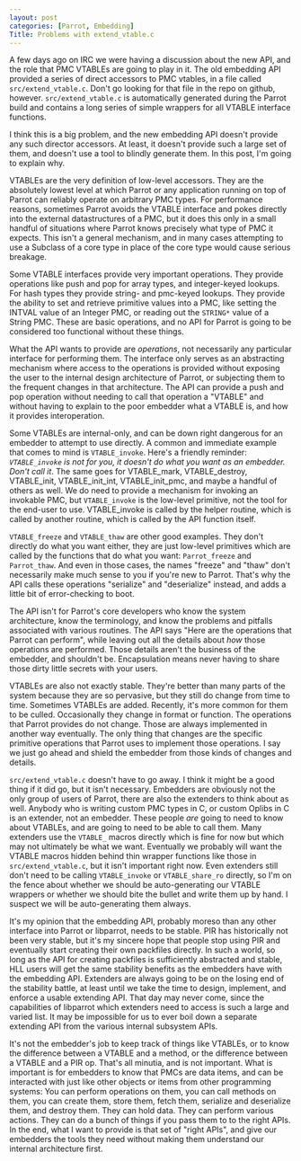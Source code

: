 ```yaml
---
layout: post
categories: [Parrot, Embedding]
Title: Problems with extend_vtable.c
---
```


A few days ago on IRC we were having a discussion about the new API, and the
role that PMC VTABLEs are going to play in it. The old embedding API provided
a series of direct accessors to PMC vtables, in a file called
`src/extend_vtable.c`. Don't go looking for that file in the repo on github,
however. `src/extend_vtable.c` is automatically generated during the Parrot
build and contains a long series of simple wrappers for all VTABLE interface
functions.

I think this is a big problem, and the new embedding API doesn't provide any
such director accessors. At least, it doesn't provide such a large set of
them, and doesn't use a tool to blindly generate them. In this post, I'm going
to explain why.

VTABLEs are the very definition of low-level accessors. They are the
absolutely lowest level at which Parrot or any application running on top of
Parrot can reliably operate on arbitrary PMC types. For performance reasons,
sometimes Parrot avoids the VTABLE interface and pokes directly into the
external datastructures of a PMC, but it does this only in a small handful of
situations where Parrot knows precisely what type of PMC it expects. This
isn't a general mechanism, and in many cases attempting to use a Subclass of a
core type in place of the core type would cause serious breakage.

Some VTABLE interfaces provide very important operations. They provide
operations like push and pop for array types, and integer-keyed lookups. For
hash types they provide string- and pmc-keyed lookups. They provide the
ability to set and retrieve primitive values into a PMC, like setting the
INTVAL value of an Integer PMC, or reading out the `STRING*` value of a String
PMC. These are basic operations, and no API for Parrot is going to be
considered too functional without these things.

What the API wants to provide are *operations*, not necessarily any particular
interface for performing them. The interface only serves as an abstracting
mechanism where access to the operations is provided without exposing the user
to the internal design architecture of Parrot, or subjecting them to the
frequent changes in that architecture. The API can provide a push and pop
operation without needing to call that operation a "VTABLE" and without having
to explain to the poor embedder what a VTABLE is, and how it provides
interoperation.

Some VTABLEs are internal-only, and can be down right dangerous for an
embedder to attempt to use directly. A common and immediate example that comes
to mind is `VTABLE_invoke`. Here's a friendly reminder: *`VTABLE_invoke` is
not for you, it doesn't do what you want as an embedder. Don't call it*. The
same goes for VTABLE_mark, VTABLE_destroy, VTABLE_init, VTABLE_init_int,
VTABLE_init_pmc, and maybe a handful of others as well. We do need to provide
a mechanism for invoking an invokable PMC, but `VTABLE_invoke` is the
low-level primitive, not the tool for the end-user to use. VTABLE_invoke is
called by the helper routine, which is called by another routine, which is
called by the API function itself.

`VTABLE_freeze` and `VTABLE_thaw` are other good examples. They don't directly
do what you want either, they are just low-level primitives which are called
by the functions that do what you want: `Parrot_freeze` and `Parrot_thaw`. And
even in those cases, the names "freeze" and "thaw" don't necessarily make much
sense to you if you're new to Parrot. That's why the API calls these
operations "serialize" and "deserialize" instead, and adds a little bit of
error-checking to boot.

The API isn't for Parrot's core developers who know the system architecture,
know the terminology, and know the problems and pitfalls associated with
various routines. The API says "Here are the operations that Parrot can
perform", while leaving out all the details about *how* those operations are
performed. Those details aren't the business of the embedder, and shouldn't
be. Encapsulation means never having to share those dirty little secrets with
your users.

VTABLEs are also not exactly stable. They're better than many parts of the
system because they are so pervasive, but they still do change from time to
time. Sometimes VTABLEs are added. Recently, it's more common for them to be
culled. Occasionally they change in format or function. The operations that
Parrot provides do not change. Those are always implemented in another way
eventually. The only thing that changes are the specific primitive operations
that Parrot uses to implement those operations. I say we just go ahead and
shield the embedder from those kinds of changes and details.

`src/extend_vtable.c` doesn't have to go away. I think it might be a good
thing if it did go, but it isn't necessary. Embedders are obviously not the
only group of users of Parrot, there are also the extenders to think about as
well. Anybody who is writing custom PMC types in C, or custom Oplibs in C is
an extender, not an embedder. These people *are* going to need to know about
VTABLEs, and are going to need to be able to call them. Many extenders use the
`VTABLE_` macros directly which is fine for now but which may not ultimately
be what we want. Eventually we probably will want the VTABLE macros hidden
behind thin wrapper functions like those in `src/extend_vtable.c`, but it
isn't important right now. Even extenders still don't need to be calling
`VTABLE_invoke` or `VTABLE_share_ro` directly, so I'm on the fence about
whether we should be auto-generating our VTABLE wrappers or whether we should
bite the bullet and write them up by hand. I suspect we will be
auto-generating them always.

It's my opinion that the embedding API, probably moreso than any other
interface into Parrot or libparrot, needs to be stable. PIR has historically
not been very stable, but it's my sincere hope that people stop using PIR and
eventually start creating their own packfiles directly. In such a world, so
long as the API for creating packfiles is sufficiently abstracted and stable,
HLL users will get the same stability benefits as the embedders have with the
embedding API. Extenders are always going to be on the losing end of the
stability battle, at least until we take the time to design, implement, and
enforce a usable extending API. That day may never come, since the
capabilities of libparrot which extenders need to access is such a large and
varied list. It may be impossible for us to ever boil down a separate
extending API from the various internal subsystem APIs.

It's not the embedder's job to keep track of things like VTABLEs, or to know
the difference between a VTABLE and a method, or the difference between a
VTABLE and a PIR op. That's all minutia, and is not important. What is
important is for embedders to know that PMCs are data items, and can be
interacted with just like other objects or items from other programming
systems: You can perform operations on them, you can call methods on them,
you can create them, store them, fetch them, serialize and deserialize them,
and destroy them. They can hold data. They can perform various actions. They
can do a bunch of things if you pass them to to the right APIs. In the end,
what I want to provide is that set of "right APIs", and give our embedders the
tools they need without making them understand our internal architecture
first.
